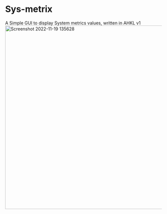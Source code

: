 # Sys-metrix
A Simple GUI to display System metrics values, written in AHKL v1
<img width="590" alt="Screenshot 2022-11-19 135628" src="https://user-images.githubusercontent.com/62726599/202855965-4c410f35-71e9-4a9d-a348-fd940a517ebf.png">

